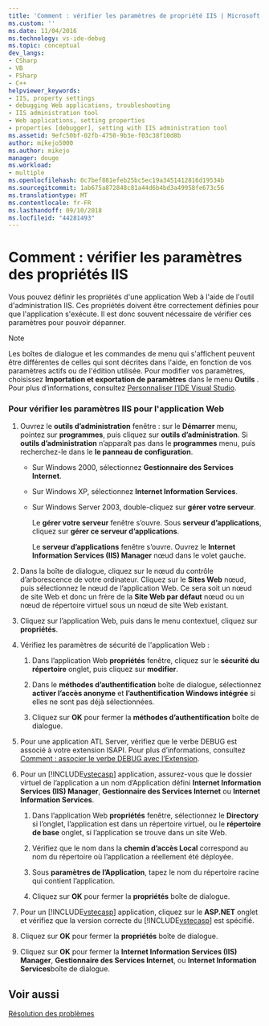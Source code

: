```yaml
---
title: 'Comment : vérifier les paramètres de propriété IIS | Microsoft Docs'
ms.custom: ''
ms.date: 11/04/2016
ms.technology: vs-ide-debug
ms.topic: conceptual
dev_langs:
- CSharp
- VB
- FSharp
- C++
helpviewer_keywords:
- IIS, property settings
- debugging Web applications, troubleshooting
- IIS administration tool
- Web applications, setting properties
- properties [debugger], setting with IIS administration tool
ms.assetid: 9efc50bf-02fb-4750-9b3e-f03c38f10d8b
author: mikejo5000
ms.author: mikejo
manager: douge
ms.workload:
- multiple
ms.openlocfilehash: 0c7bef881efeb25bc5ec19a3451412816d19534b
ms.sourcegitcommit: 1ab675a872848c81a44d6b4bd3a49958fe673c56
ms.translationtype: MT
ms.contentlocale: fr-FR
ms.lasthandoff: 09/10/2018
ms.locfileid: "44281493"
---
```

# <a name="how-to-verify-iis-property-settings"></a>Comment : vérifier les paramètres des propriétés IIS
Vous pouvez définir les propriétés d'une application Web à l'aide de l'outil d'administration IIS. Ces propriétés doivent être correctement définies pour que l'application s'exécute. Il est donc souvent nécessaire de vérifier ces paramètres pour pouvoir dépanner.  
  
> [!NOTE]
>  Les boîtes de dialogue et les commandes de menu qui s'affichent peuvent être différentes de celles qui sont décrites dans l'aide, en fonction de vos paramètres actifs ou de l'édition utilisée. Pour modifier vos paramètres, choisissez **Importation et exportation de paramètres** dans le menu **Outils** . Pour plus d’informations, consultez [Personnaliser l’IDE Visual Studio](../ide/personalizing-the-visual-studio-ide.md).  
  
### <a name="to-check-iis-settings-for-the-web-application"></a>Pour vérifier les paramètres IIS pour l'application Web  
  
1.  Ouvrez le **outils d’administration** fenêtre : sur le **Démarrer** menu, pointez sur **programmes**, puis cliquez sur **outils d’administration**. Si **outils d’administration** n’apparaît pas dans le **programmes** menu, puis recherchez-le dans le **le panneau de configuration**.  
  
    -   Sur Windows 2000, sélectionnez **Gestionnaire des Services Internet**.  
  
    -   Sur Windows XP, sélectionnez **Internet Information Services**.  
  
    -   Sur Windows Server 2003, double-cliquez sur **gérer votre serveur**.  
  
         Le **gérer votre serveur** fenêtre s’ouvre. Sous **serveur d’applications**, cliquez sur **gérer ce serveur d’applications**.  
  
         Le **serveur d’applications** fenêtre s’ouvre. Ouvrez le **Internet Information Services (IIS) Manager** nœud dans le volet gauche.  
  
2.  Dans la boîte de dialogue, cliquez sur le nœud du contrôle d’arborescence de votre ordinateur. Cliquez sur le **Sites Web** nœud, puis sélectionnez le nœud de l’application Web. Ce sera soit un nœud de site Web et donc un frère de la **Site Web par défaut** nœud ou un nœud de répertoire virtuel sous un nœud de site Web existant.  
  
3.  Cliquez sur l’application Web, puis dans le menu contextuel, cliquez sur **propriétés**.  
  
4.  Vérifiez les paramètres de sécurité de l'application Web :  
  
    1.  Dans l’application Web **propriétés** fenêtre, cliquez sur le **sécurité du répertoire** onglet, puis cliquez sur **modifier**.  
  
    2.  Dans le **méthodes d’authentification** boîte de dialogue, sélectionnez **activer l’accès anonyme** et **l’authentification Windows intégrée** si elles ne sont pas déjà sélectionnées.  
  
    3.  Cliquez sur **OK** pour fermer la **méthodes d’authentification** boîte de dialogue.  
  
5.  Pour une application ATL Server, vérifiez que le verbe DEBUG est associé à votre extension ISAPI. Pour plus d’informations, consultez [Comment : associer le verbe DEBUG avec l’Extension](https://msdn.microsoft.com/library/50d261d3-4bd4-41c0-b44e-3591086f121e).  
  
6.  Pour un [!INCLUDE[vstecasp](../code-quality/includes/vstecasp_md.md)] application, assurez-vous que le dossier virtuel de l’application a un nom d’Application défini **Internet Information Services (IIS) Manager**, **Gestionnaire des Services Internet** ou  **Internet Information Services**.  
  
    1.  Dans l’application Web **propriétés** fenêtre, sélectionnez le **Directory** si l’onglet, l’application est dans un répertoire virtuel, ou le **répertoire de base** onglet, si l’application se trouve dans un site Web.  
  
    2.  Vérifiez que le nom dans la **chemin d’accès Local** correspond au nom du répertoire où l’application a réellement été déployée.  
  
    3.  Sous **paramètres de l’Application**, tapez le nom du répertoire racine qui contient l’application.  
  
    4.  Cliquez sur **OK** pour fermer la **propriétés** boîte de dialogue.  
  
7.  Pour un [!INCLUDE[vstecasp](../code-quality/includes/vstecasp_md.md)] application, cliquez sur le **ASP.NET** onglet et vérifiez que la version correcte du [!INCLUDE[vstecasp](../code-quality/includes/vstecasp_md.md)] est spécifié.  
  
8.  Cliquez sur **OK** pour fermer la **propriétés** boîte de dialogue.  
  
9. Cliquez sur **OK** pour fermer la **Internet Information Services (IIS) Manager**, **Gestionnaire des Services Internet**, ou **Internet Information Services**boîte de dialogue.  
  
## <a name="see-also"></a>Voir aussi  
 [Résolution des problèmes](../debugger/debugging-web-applications-troubleshooting.md)
